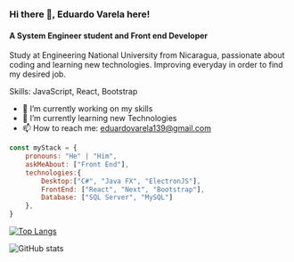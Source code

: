 ### Hi there 👋, Eduardo Varela here!
#### A System Engineer student and Front end Developer
Study at Engineering National University from Nicaragua, passionate about coding and learning new technologies. Improving everyday in order to find my desired job.

Skills: JavaScript, React, Bootstrap

- 🔭 I’m currently working on my skills 
- 🌱 I’m currently learning new Technologies 
- 📫 How to reach me: eduardovarela139@gmail.com 

```js
const myStack = {
    pronouns: "He" | "Him",
    askMeAbout: ["Front End"],
    technologies:{
        Desktop:["C#", "Java FX", "ElectronJS"],
        FrontEnd: ["React", "Next", "Bootstrap"],
        Database: ["SQL Server", "MySQL"]
    },
}
```

[![Top Langs](https://github-readme-stats.vercel.app/api/top-langs/?username=EduardoV-dev&theme=radical)](https://github.com/anuraghazra/github-readme-stats)

![GitHub stats](https://github-readme-stats.vercel.app/api?username=EduardoV-dev&show_icons=true&theme=radical)  

